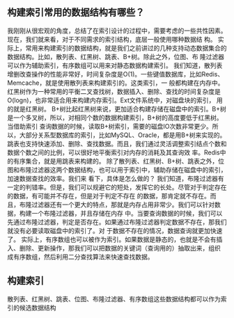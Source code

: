 ## 构建索引常用的数据结构有哪些？
我刚刚从很宏观的角度，总结了在索引设计的过程中，需要考虑的一些共性因素。现在，我们就来看，对于不同需求的索引结构，底层一般使用哪种数据结
构。
实际上，常用来构建索引的数据结构，就是我们之前讲过的几种支持动态数据集合的数据结构。比如，散列表、红黑树、跳表、B+树。除此之外，位图、布
隆过滤器可以作为辅助索引，有序数组可以用来对静态数据构建索引。
我们知道，散列表增删改查操作的性能非常好，时间复杂度是O(1)。一些键值数据库，比如Redis、Memcache，就是使用散列表来构建索引的。这类索引，一
般都构建在内存中。
红黑树作为一种常用的平衡二叉查找树，数据插入、删除、查找的时间复杂度是O(logn)，也非常适合用来构建内存索引。Ext文件系统中，对磁盘块的索引，
用的就是红黑树。
B+树比起红黑树来说，更加适合构建存储在磁盘中的索引。B+树是一个多叉树，所以，对相同个数的数据构建索引，B+树的高度要低于红黑树。当借助索引
查询数据的时候，读取B+树索引，需要的磁盘IO次数非常更少。所以，大部分关系型数据库的索引，比如MySQL、Oracle，都是用B+树来实现的。
跳表也支持快速添加、删除、查找数据。而且，我们通过灵活调整索引结点个数和数据个数之间的比例，可以很好地平衡索引对内存的消耗及其查询效
率。Redis中的有序集合，就是用跳表来构建的。
除了散列表、红黑树、B+树、跳表之外，位图和布隆过滤器这两个数据结构，也可以用于索引中，辅助存储在磁盘中的索引，加速数据查找的效率。我们来
看下，具体是怎么做的？
我们知道，布隆过滤器有一定的判错率。但是，我们可以规避它的短处，发挥它的长处。尽管对于判定存在的数据，有可能并不存在，但是对于判定不存在
的数据，那肯定就不存在。而且，布隆过滤器还有一个更大的特点，那就是内存占用非常少。我们可以针对数据，构建一个布隆过滤器，并且存储在内存
中。当要查询数据的时候，我们可以先通过布隆过滤器，判定是否存在。如果通过布隆过滤器判定数据不存在，那我们就没有必要读取磁盘中的索引了。对
于数据不存在的情况，数据查询就更加快速了。
实际上，有序数组也可以被作为索引。如果数据是静态的，也就是不会有插入、删除、更新操作，那我们可以把数据的关键词（查询用的）抽取出来，组织
成有序数组，然后利用二分查找算法来快速查找数据。

## 构建索引
散列表、红黑树、跳表、位图、布隆过滤器、有序数组这些数据结构都可以作为索引的候选数据结构